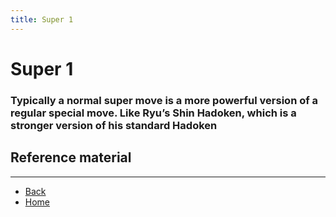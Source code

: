 ```yaml
---
title: Super 1
---
```


# Super 1

### Typically a normal super move is a more powerful version of a regular special move. Like Ryu’s Shin Hadoken, which is a stronger version of his standard Hadoken

## Reference material

---

- [Back](../supers)
- [Home](../../)

